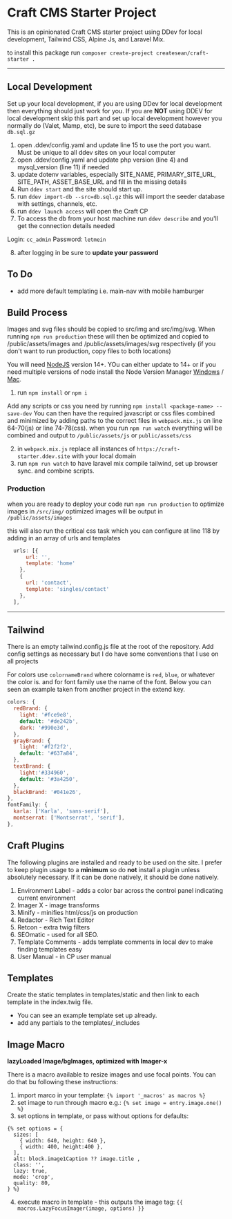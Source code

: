 # Craft CMS Starter Project

This is an opinionated Craft CMS starter project using DDev for local development, Tailwind CSS, Alpine Js, and Laravel Mix.

to install this package run `composer create-project createsean/craft-starter .`

---

## Local Development

Set up your local development, if you are using DDev for local development then everything should just work for you. If you are **NOT** using DDEV for local development skip this part and set up local development however you normally do (Valet, Mamp, etc), be sure to import the seed database `db.sql.gz`

1. open .ddev/config.yaml and update line 15 to use the port you want. Must be unique to all ddev sites on your local computer
2. open .ddev/config.yaml and update php version (line 4) and mysql_version (line 11) if needed
3. update dotenv variables, especially SITE_NAME, PRIMARY_SITE_URL, SITE_PATH, ASSET_BASE_URL and fill in the missing details
4. Run `ddev start` and the site should start up.
5. run `ddev import-db --src=db.sql.gz` this will import the seeder database with settings, channels, etc.
6. run `ddev launch access` will open the Craft CP
7. To access the db from your host machine run `ddev describe` and you'll get the connection details needed

Login: `cc_admin`
Password: `letmein`

8. after logging in be sure to **update your password**

## To Do

* add more default templating i.e. main-nav with mobile hamburger

## Build Process

Images and svg files should be copied to src/img and src/img/svg. When running `npm run production` these will then be optimized and copied to /public/assets/images and /public/assets/images/svg respectively (if you don't want to run production, copy files to both locations)

You will need [NodeJS](https://nodejs.org/en/) version 14+. YOu can either update to 14+ or if you need multiple versions of node install the Node Version Manager [Windows](https://github.com/nvm-sh/nvm) / [Mac](https://github.com/coreybutle/nvm-windows).

1. run `npm install` or `npm i`

Add any scripts or css you need by running `npm install <package-name> --save-dev`
You can then have the required javascript or css files combined and minimized by adding paths to the correct files in `webpack.mix.js` on line 64-70(js) or line 74-78(css). when you run `npm run watch` everything will be combined and output to `/public/assets/js` or `public/assets/css`

2. in `webpack.mix.js` replace all instances of `https://craft-starter.ddev.site` with your local domain
3. run `npm run watch` to have laravel mix compile tailwind, set up browser sync. and combine scripts.

### Production

when you are ready to deploy your code run `npm run production` to optimize images in `/src/img/` optimized images will be output in `/public/assets/images`

this will also run the critical css task which you can configure at line 118 by adding in an array of urls and templates

```javascript
  urls: [{
      url: '',
      template: 'home'
    },
    {
      url: 'contact',
      template: 'singles/contact'
    },
  ],

```

---

## Tailwind

There is an empty tailwind.config.js file at the root of the repository. Add config settings as necessary but I do have some conventions that I use on all projects

For colors use `colornameBrand` where colorname is `red`, `blue`, or whatever the color is. and for font family use the name of the font. Below you can seen an example taken from another project in the extend key.


```javascript
colors: {
  redBrand: {
    light: '#fce9e8',
    default: '#de242b',
    dark: '#990e3d',
  },
  grayBrand: {
    light: '#f2f2f2',
    default: '#637a84',
  },
  textBrand: {
    light:'#334960',
    default: '#3a4250',
  },
  blackBrand: '#041e26',
},
fontFamily: {
  karla: ['Karla', 'sans-serif'],
  montserrat: ['Montserrat', 'serif'],
},
```


## Craft Plugins

The following plugins are installed and ready to be used on the site. I prefer to keep plugin usage to a **minimum** so do **not** install a plugin unless absolutely necessary. If it can be done natively, it should be done natively.

1. Environment Label - adds a color bar across the control panel indicating current environment
2. Imager X - image transforms
3. Minify - minifies html/css/js on production
4. Redactor - Rich Text Editor
5. Retcon - extra twig filters
6. SEOmatic - used for all SEO.
7. Template Comments - adds template comments in local dev to make finding templates easy
8. User Manual - in CP user manual


## Templates

Create the static templates in templates/static and then link to each template in the index.twig file.

* You can see an example template set up already.
* add any partials to the templates/_includes

## Image Macro

**lazyLoaded Image/bgImages, optimized with Imager-x**

There is a macro available to resize images and use focal points. You can do that bu following these instructions:


1. import marco in your template:
  ```{% import '_macros' as macros %}```
2. set image to run through macro e.g.:
  ```{% set image = entry.image.one() %}```
3. set options in template, or pass without options for defaults:
  ```
  {% set options = {
    sizes: [
      { width: 640, height: 640 },
      { width: 400, height:400 },
    ],
    alt: block.image1Caption ?? image.title ,
    class: '',
    lazy: true,
    mode: 'crop',
    quality: 80,
  } %}
  ```

 4. execute macro in template - this outputs the image tag:
  ```{{ macros.LazyFocusImager(image, options) }}```